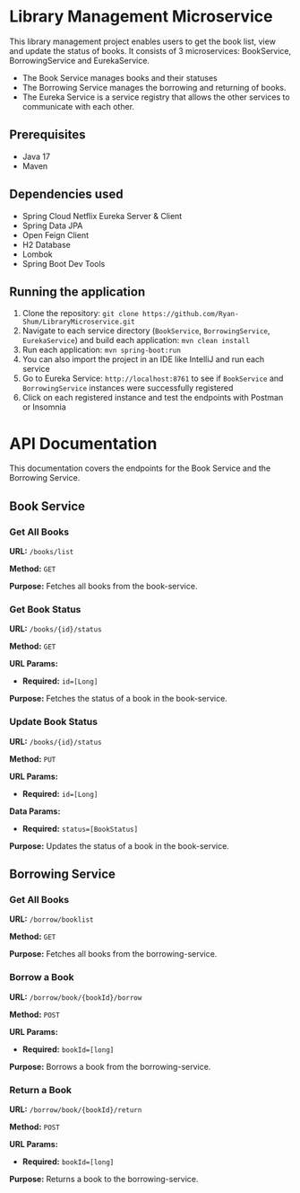 
# Library Management Microservice
This library management project enables users to get the book list, view and update the status of books. 
It consists of 3 microservices: BookService, BorrowingService and EurekaService. 

 - The Book Service manages books and their statuses
 - The Borrowing Service manages the borrowing and returning of books.
 - The Eureka Service is a service registry that allows the other services to communicate with each other.
## Prerequisites
 - Java 17
 - Maven
## Dependencies used
 - Spring Cloud Netflix Eureka Server & Client 
 - Spring Data JPA
 - Open Feign Client
 - H2 Database
 - Lombok
 - Spring Boot Dev Tools

## Running the application
1. Clone the repository: `git clone https://github.com/Ryan-Shum/LibraryMicroservice.git`  
2. Navigate to each service directory (`BookService`, `BorrowingService`, `EurekaService`) and build each application: `mvn clean install`  
3. Run each application: `mvn spring-boot:run`
4. You can also import the project in an IDE like IntelliJ and run each service
5. Go to Eureka Service: `http://localhost:8761` to see if `BookService` and `BorrowingService` instances were successfully registered 
6. Click on each registered instance and test the endpoints with Postman or Insomnia

# API Documentation

This documentation covers the endpoints for the Book Service and the Borrowing Service.

## Book Service

### Get All Books

**URL:** `/books/list`

**Method:** `GET`

**Purpose:** Fetches all books from the book-service.

### Get Book Status

**URL:** `/books/{id}/status`

**Method:** `GET`

**URL Params:**

- **Required:** `id=[Long]`

**Purpose:** Fetches the status of a book in the book-service.

### Update Book Status

**URL:** `/books/{id}/status`

**Method:** `PUT`

**URL Params:**

- **Required:** `id=[Long]`

**Data Params:**

- **Required:** `status=[BookStatus]`

**Purpose:** Updates the status of a book in the book-service.

## Borrowing Service

### Get All Books

**URL:** `/borrow/booklist`

**Method:** `GET`

**Purpose:** Fetches all books from the borrowing-service.

### Borrow a Book

**URL:** `/borrow/book/{bookId}/borrow`

**Method:** `POST`

**URL Params:**

- **Required:** `bookId=[long]`

**Purpose:** Borrows a book from the borrowing-service.

### Return a Book

**URL:** `/borrow/book/{bookId}/return`

**Method:** `POST`

**URL Params:**

- **Required:** `bookId=[long]`

**Purpose:** Returns a book to the borrowing-service.
